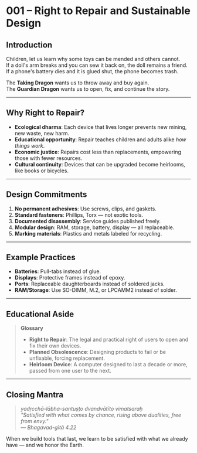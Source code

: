 # 001 – Right to Repair and Sustainable Design

## Introduction

Children, let us learn why some toys can be mended and others cannot.  
If a doll's arm breaks and you can sew it back on, the doll remains a friend.  
If a phone's battery dies and it is glued shut, the phone becomes trash.  

The **Taking Dragon** wants us to throw away and buy again.  
The **Guardian Dragon** wants us to open, fix, and continue the story.

---

## Why Right to Repair?

- **Ecological dharma**: Each device that lives longer prevents new mining, new waste, new harm.  
- **Educational opportunity**: Repair teaches children and adults alike *how things work*.  
- **Economic justice**: Repairs cost less than replacements, empowering those with fewer resources.  
- **Cultural continuity**: Devices that can be upgraded become heirlooms, like books or bicycles.

---

## Design Commitments

1. **No permanent adhesives**: Use screws, clips, and gaskets.  
2. **Standard fasteners**: Phillips, Torx — not exotic tools.  
3. **Documented disassembly**: Service guides published freely.  
4. **Modular design**: RAM, storage, battery, display — all replaceable.  
5. **Marking materials**: Plastics and metals labeled for recycling.  

---

## Example Practices

- **Batteries**: Pull-tabs instead of glue.  
- **Displays**: Protective frames instead of epoxy.  
- **Ports**: Replaceable daughterboards instead of soldered jacks.  
- **RAM/Storage**: Use SO-DIMM, M.2, or LPCAMM2 instead of solder.  

---

## Educational Aside

> **Glossary**  
> - **Right to Repair**: The legal and practical right of users to open and fix their own devices.  
> - **Planned Obsolescence**: Designing products to fail or be unfixable, forcing replacement.  
> - **Heirloom Device**: A computer designed to last a decade or more, passed from one user to the next.

---

## Closing Mantra

> *yadṛcchā-lābha-santuṣṭo dvandvātīto vimatsaraḥ*  
> *"Satisfied with what comes by chance, rising above dualities, free from envy."*  
> — *Bhagavad-gītā 4.22*  

When we build tools that last, we learn to be satisfied with what we already have — and we honor the Earth.
